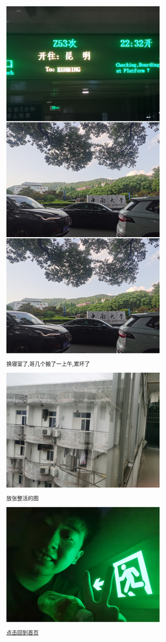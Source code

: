 <img src="./IMG_20230622_215035.jpg" width="400px">
<img src="./IMG_20230626_174031.jpg" width="400px">
<img src="./IMG_20230626_174031.jpg" width="400px">

换寝室了,哥几个搬了一上午,累坏了

<img src="./IMG_20230628_181854.jpg" width="400px">

放张整活的图

<img src="./IMG_20230628_210901.jpg" width="400px">

[点击回到首页](../README.md)